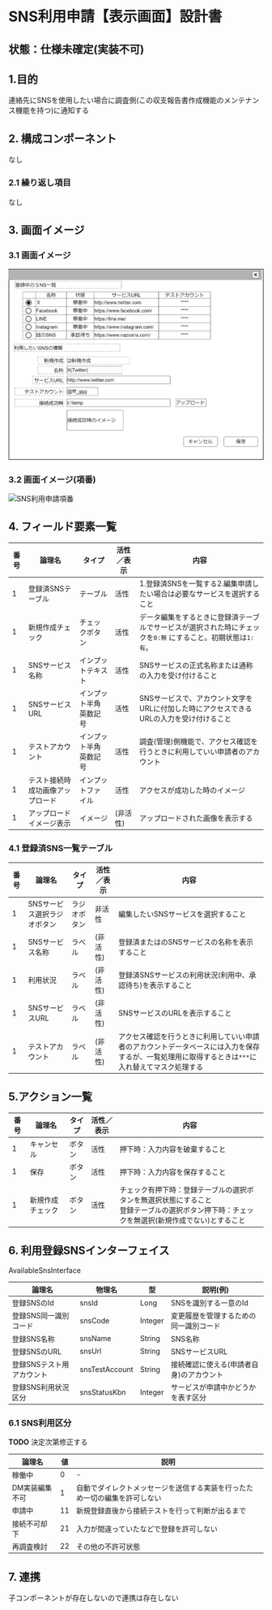 ﻿# SNS利用申請【表示画面】設計書

## 状態：仕様未確定(実装不可)

## 1.目的

連絡先にSNSを使用したい場合に調査側(この収支報告書作成機能のメンテナンス機能を持つ)に通知する

## 2. 構成コンポーネント

なし

### 2.1 繰り返し項目

なし

## 3. 画面イメージ

### 3.1 画面イメージ

![SNS利用申請](image/SNS利用申請.drawio.png)

### 3.2 画面イメージ(項番)

![SNS利用申請項番](image/SNS利用申請項番.drawio.png)

## 4. フィールド要素一覧

| 番号 |              論理名              |         タイプ         | 活性／表示 |                                                     内容                                                      |
| ---- | -------------------------------- | ---------------------- | ---------- | ------------------------------------------------------------------------------------------------------------- |
| 1    | 登録済SNSテーブル                | テーブル               | 活性       | 1.登録済SNSを一覧する2.編集申請したい場合は必要なサービスを選択すること                                       |
| 1    | 新規作成チェック                 | チェックボタン         | 活性       | データ編集をするときに登録済テーブルでサービスが選択された時にチェックを`0:無` にすること。初期状態は`1:有`。 |
| 1    | SNSサービス名称                  | インプットテキスト     | 活性       | SNSサービスの正式名称または通称の入力を受け付けること                                                         |
| 1    | SNSサービスURL                   | インプット半角英数記号 | 活性       | SNSサービスで、アカウント文字をURLに付加した時にアクセスできるURLの入力を受け付けること                       |
| 1    | テストアカウント                 | インプット半角英数記号 | 活性       | 調査(管理)側機能で、アクセス確認を行うときに利用していい申請者のアカウント                                    |
| 1    | テスト接続時成功画像アップロード | インプットファイル     | 活性       | アクセスが成功した時のイメージ                                                                                |
| 1    | アップロードイメージ表示         | イメージ               | (非活性)   | アップロードされた画像を表示する                                                                              |

### 4.1 登録済SNS一覧テーブル

| 番号 |           論理名            |    タイプ    | 活性／表示 |                                                                       内容                                                                        |
| ---- | --------------------------- | ------------ | ---------- | ------------------------------------------------------------------------------------------------------------------------------------------------- |
| 1    | SNSサービス選択ラジオボタン | ラジオボタン | 非活性     | 編集したいSNSサービスを選択すること                                                                                                               |
| 1    | SNSサービス名称             | ラベル       | (非活性)   | 登録済またはのSNSサービスの名称を表示すること                                                                                                     |
| 1    | 利用状況                    | ラベル       | (非活性)   | 登録済SNSサービスの利用状況(利用中、承認待ち)を表示すること                                                                                       |
| 1    | SNSサービスURL              | ラベル       | (非活性)   | SNSサービスのURLを表示すること                                                                                                                    |
| 1    | テストアカウント            | ラベル       | (非活性)   | アクセス確認を行うときに利用していい申請者のアカウントデータベースには入力を保存するが、一覧処理用に取得するときは`***`に入れ替えてマスク処理する |

## 5.アクション一覧

| 番号 |      論理名      | タイプ | 活性／表示 |                                                                      内容                                                                      |
| ---- | ---------------- | ------ | ---------- | ---------------------------------------------------------------------------------------------------------------------------------------------- |
| 1    | キャンセル       | ボタン | 活性       | 押下時：入力内容を破棄すること                                                                                                                 |
| 1    | 保存             | ボタン | 活性       | 押下時：入力内容を保存すること                                                                                                                 |
| 1    | 新規作成チェック | ボタン | 活性       | チェック有押下時：登録テーブルの選択ボタンを無選択状態にすること<br>登録テーブルの選択ボタン押下時：チェックを無選択(新規作成でない)とすること |

## 6. 利用登録SNSインターフェイス

AvailableSnsInterface

 |          論理名           |     物理名     |   型    |                 説明(例)                 |
 | ------------------------- | -------------- | ------- | ---------------------------------------- |
 | 登録SNSのId               | snsId          | Long    | SNSを識別する一意のId                    |
 | 登録SNS同一識別コード     | snsCode        | Integer | 変更履歴を管理するための同一識別コード   |
 | 登録SNS名称               | snsName        | String  | SNS名称                                  |
 | 登録SNSのURL              | snsUrl         | String  | SNSサービスURL                           |
 | 登録SNSテスト用アカウント | snsTestAccount | String  | 接続確認に使える(申請者自身)のアカウント |
 | 登録SNS利用状況区分       | snsStatusKbn   | Integer | サービスが申請中かどうかを表す区分       |

### 6.1 SNS利用区分

**TODO** 決定次第修正する

|     論理名     | 値  |                                    説明                                    |
| -------------- | --- | -------------------------------------------------------------------------- |
| 稼働中         | 0   | -                                                                          |
| DM実装編集不可 | 1   | 自動でダイレクトメッセージを送信する実装を行ったため一切の編集を許可しない |
| 申請中         | 11  | 新規登録直後から接続テストを行って判断が出るまで                           |
| 接続不可却下   | 21  | 入力が間違っていたなどで登録を許可しない                                   |
| 再調査検討     | 22  | その他の不許可状態                                                         |

## 7. 連携

子コンポーネントが存在しないので連携は存在しない
